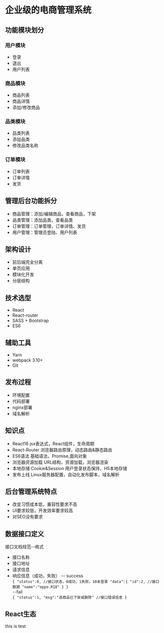 # 企业级的电商管理系统  

## 功能模块划分  
### 用户模块  
- 登录  
- 退出  
- 用户列表  

### 商品模块
- 商品列表
- 商品详情
- 添加/修改商品

### 品类模块  
- 品类列表    
- 添加品类    
- 修改品类名称  

### 订单模块  
- 订单列表  
- 订单详情  
- 发货   



## 管理后台功能拆分  
- 商品管理：添加/编辑商品，查看商品，下架    
- 品类管理：添加品类，查看品类   
- 订单管理：订单管理，订单详情、发货    
- 用户管理：管理员登陆、用户列表   




## 架构设计   
- 前后端完全分离   
- 单页应用   
- 模块化开发   
- 分层结构   

## 技术选型  
- React  
- React-router
- SASS + Bootstrap
- ES6  

## 辅助工具  
- Yarn
- webpack 3.10+
- Git  

## 发布过程    
- 环境配置    
- 代码部署    
- nginx部署  
- 域名解析    

 

## 知识点
- React16 jsx表达式，React组件，生命周期  
- React-Router 浏览器路由原理，动态路由&静态路由  
- ES6语法 基础语法，Promise,面向对象
- 浏览器资源加载  URL结构，资源加载，浏览器渲染  
- 本地存储 Cookie&Session 用户登录状态保持，H5本地存储  
- 发布上线 Linux服务器配置，自动化发布脚本，域名解析

   

## 后台管理系统特点  
- 改变习惯成本低，兼容性要求不高  
- UI要求较低，开发效率要求较高  
- 对SEO没有要求  


## 数据接口定义  
接口文档规范--格式
- 接口名称  
- 接口地址  
- 请求信息  
- 响应信息（成功，失败）
-- success  
`{
	"status":0, //接口状态，0成功，1失败，10未登录
	"data":{
		"id":2, //接口数据
		"name":"oppo.R18"
	}
}`    
--fail  
`{
	"status":1,
	"msg":"该商品已下架或删除" //接口错误信息
}`    




## React生态  

 this is test









